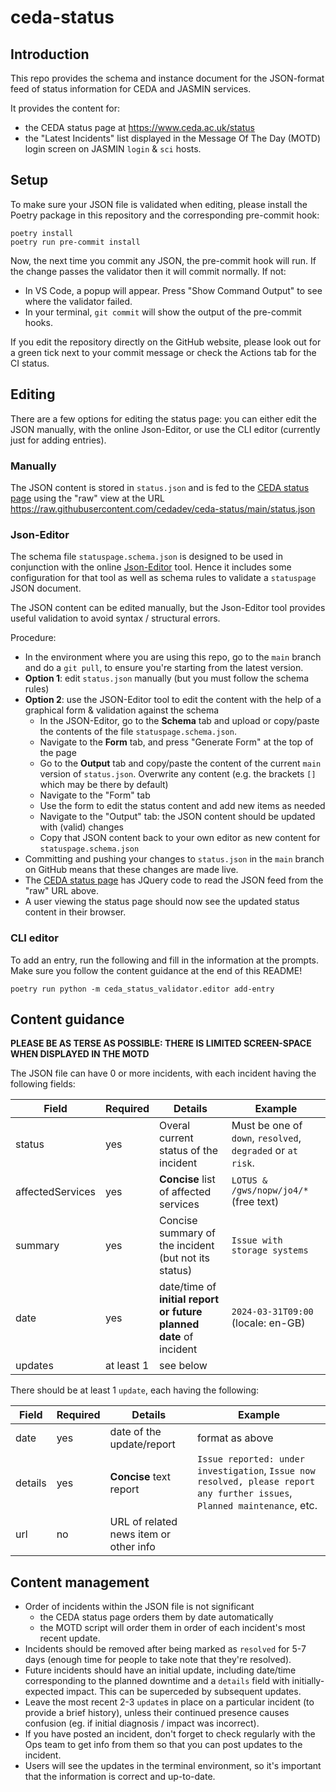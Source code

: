 # ceda-status

## Introduction

This repo provides the schema and instance document for the JSON-format feed of status information for CEDA and JASMIN services.

It provides the content for:

- the CEDA status page at https://www.ceda.ac.uk/status
- the "Latest Incidents" list displayed in the Message Of The Day (MOTD) login screen on JASMIN `login` & `sci` hosts.

## Setup

To make sure your JSON file is validated when editing, please install the Poetry package in this repository and the corresponding pre-commit hook:

```
poetry install
poetry run pre-commit install
```

Now, the next time you commit any JSON, the pre-commit hook will run. If the change passes the validator then it will commit normally. If not:
- In VS Code, a popup will appear. Press "Show Command Output" to see where the validator failed.
- In your terminal, `git commit` will show the output of the pre-commit hooks.

If you edit the repository directly on the GitHub website, please look out for a green tick next to your commit message or check the Actions tab for the CI status.

## Editing

There are a few options for editing the status page: you can either edit the JSON manually, with the online Json-Editor, or use the CLI editor (currently just for adding entries).

### Manually

The JSON content is stored in `status.json` and is fed to the [CEDA status page](https://www.ceda.ac.uk/status) using the "raw" view at the URL
https://raw.githubusercontent.com/cedadev/ceda-status/main/status.json

### Json-Editor

The schema file `statuspage.schema.json` is designed to be used in conjunction with the online [Json-Editor](https://pmk65.github.io/jedemov2/dist/demo.html) tool. Hence it includes some configuration for that tool as well as schema rules to validate a `statuspage` JSON document.

The JSON content can be edited manually, but the Json-Editor tool provides useful validation to avoid syntax / structural errors.

Procedure:

- In the environment where you are using this repo, go to the `main` branch and do a `git pull`, to ensure you're starting from the latest version.
- **Option 1**: edit `status.json` manually (but you must follow the schema rules)
- **Option 2**: use the JSON-Editor tool to edit the content with the help of a graphical form & validation against the schema
  - In the JSON-Editor, go to the **Schema** tab and upload or copy/paste the contents of the file `statuspage.schema.json`.
  - Navigate to the **Form** tab, and press "Generate Form" at the top of the page
  - Go to the **Output** tab and copy/paste the content of the current `main` version of `status.json`. Overwrite any content (e.g. the brackets `[]` which may be there by default)
  - Navigate to the "Form" tab
  - Use the form to edit the status content and add new items as needed
  - Navigate to the "Output" tab: the JSON content should be updated with (valid) changes
  - Copy that JSON content back to your own editor as new content for `statuspage.schema.json`
- Committing and pushing your changes to `status.json` in the `main` branch on GitHub means that these changes are made live.
- The [CEDA status page](https://www.ceda.ac.uk/status) has JQuery code to read the JSON feed from the "raw" URL above.
- A user viewing the status page should now see the updated status content in their browser.

### CLI editor

To add an entry, run the following and fill in the information at the prompts. Make sure you follow the content guidance at the end of this README!

```
poetry run python -m ceda_status_validator.editor add-entry
```

## Content guidance

**PLEASE BE AS TERSE AS POSSIBLE: THERE IS LIMITED SCREEN-SPACE WHEN DISPLAYED IN THE MOTD**

The JSON file can have 0 or more incidents, with each incident having the following fields:

Field | Required | Details | Example
--- | --- | --- | ---
status | yes | Overal current status of the incident | Must be one of `down`, `resolved`, `degraded` or `at risk`.
affectedServices | yes | **Concise** list of affected services | `LOTUS & /gws/nopw/jo4/*` (free text)
summary | yes | Concise summary of the incident (but not its status) | `Issue with storage systems`
date | yes | date/time of **initial report or future planned date** of incident | `2024-03-31T09:00` (locale: en-GB)
updates | at least 1 | see below | |

There should be at least 1 `update`, each having the following:

Field | Required | Details | Example
--- | --- | --- | ---
date | yes | date of the update/report | format as above
details | yes | **Concise** text report | `Issue reported: under investigation`, `Issue now resolved, please report any further issues`, `Planned maintenance`, etc.
url | no | URL of related news item or other info | 

## Content management

- Order of incidents within the JSON file is not significant
  - the CEDA status page orders them by date automatically
  - the MOTD script will order them in order of each incident's most recent update.
- Incidents should be removed after being marked as `resolved` for 5-7 days (enough time for people to take note that they're resolved).
- Future incidents should have an initial update, including date/time corresponding to the planned downtime and a `details` field with initially-expected impact. This can be superceded by subsequent updates.
- Leave the most recent 2-3 `update`s in place on a particular incident (to provide a brief history), unless their continued presence causes confusion (eg. if initial diagnosis / impact was incorrect).
- If you have posted an incident, don't forget to check regularly with the Ops team to get info from them so that you can post updates to the incident.
- Users will see the updates in the terminal environment, so it's important that the information is correct and up-to-date.
